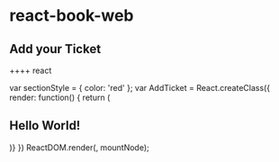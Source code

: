 # react-book-web

<section>
  <h2>Add your Ticket</h2>
</section>

<script>
  var root = document.querySelector('section').createShadowRoot();
  root.innerHTML = '<style>h2{ color: red; }</style>' + '<h2>Hello World!</h2>';
</script>

++++ react

var sectionStyle = {
  color: 'red'
};
var AddTicket = React.createClass({
  render: function() {
    return (<section><h2 style={sectionStyle}>Hello World!</h2></section>)}
  })
ReactDOM.render(<AddTicket/>, mountNode);
